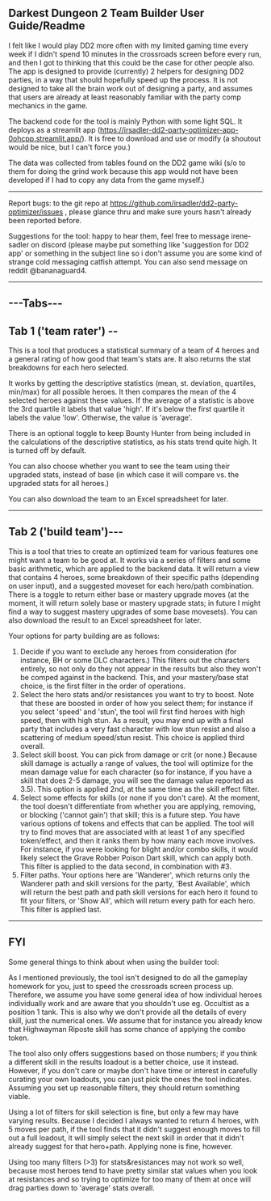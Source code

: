 Darkest Dungeon 2 Team Builder
User Guide/Readme
--------

I felt like I would play DD2 more often with my limited gaming time every week if I didn't spend 10 minutes in the crossroads screen before every run, and then I got to thinking that this could be the case for other people also. The app is designed to provide (currently) 2 helpers for designing DD2 parties, in a way that should hopefully speed up the process. It is not designed to take all the brain work out of designing a party, and assumes that users are already at least reasonably familiar with the party comp mechanics in the game.

The backend code for the tool is mainly Python with some light SQL. It deploys as a streamlit app (https://irsadler-dd2-party-optimizer-app-0ohcpp.streamlit.app/). It is free to download and use or modify (a shoutout would be nice, but I can't force you.)

 The data was collected from tables found on the DD2 game wiki (s/o to them for doing the grind work because this app would not have been developed if I had to copy any data from the game myself.)

-------------------

Report bugs: to the git repo at https://github.com/irsadler/dd2-party-optimizer/issues , please glance thru and make sure yours hasn't already been reported before.

Suggestions for the tool: happy to hear them, feel free to message irene-sadler on discord (please maybe put something like 'suggestion for DD2 app' or something in the subject line so i don't assume you are some kind of strange cold messaging catfish attempt. You can also send message on reddit @bananaguard4.

-------------------
---Tabs---
-----
Tab 1 ('team rater') --
-----
This is a tool that produces a statistical summary of a team of 4 heroes and a general rating of how good that team's stats are. It also returns the stat breakdowns for each hero selected.

 It works by getting the descriptive statistics (mean, st. deviation, quartiles, min/max) for all possible heroes. It then compares the mean of the 4 selected heroes against these values. If the average of a statistic is above the 3rd quartile it labels that value 'high'. If it's below the first quartile it labels the value 'low'. Otherwise, the value is 'average'.

There is an optional toggle to keep Bounty Hunter from being included in the calculations of the descriptive statistics, as his stats trend quite high. It is turned off by default.

You can also choose whether you want to see the team using their upgraded stats, instead of base (in which case it will compare vs. the upgraded stats for all heroes.)

You can also download the team to an Excel spreadsheet for later.

-------
Tab 2 ('build team')---
-------
 This is a tool that tries to create an optimized team for various features one might want a team to be good at. It works via a series of filters and some basic arithmetic, which are applied to the backend data. It will return a view that contains 4 heroes, some breakdown of their specific paths (depending on user input), and a suggested moveset for each hero/path combination. There is a toggle to return either base or mastery upgrade moves (at the moment, it will return solely base or mastery upgrade stats; in future I might find a way to suggest mastery upgrades of some base movesets). You can also download the result to an Excel spreadsheet for later.

Your options for party building are as follows:

1. Decide if you want to exclude any heroes from consideration (for instance, BH or some DLC characters.) This filters out the characters entirely, so not only do they not appear in the results but also they won't be comped against in the backend. This, and your mastery/base stat choice, is the first filter in the order of operations.
2. Select the hero stats and/or resistances you want to try to boost. Note that these are boosted in order of how you select them; for instance if you select 'speed' and 'stun', the tool will first find heroes with high speed, then with high stun. As a result, you may end up with a final party that includes a very fast character with low stun resist and also a scattering of medium speed/stun resist. This choice is applied third overall.
3. Select skill boost. You can pick from damage or crit (or none.) Because skill damage is actually a range of values, the tool will optimize for the mean damage value for each character (so for instance, if you have a skill that does 2-5 damage, you will see the damage value reported as 3.5). This option is applied 2nd, at the same time as the skill effect filter.
4. Select some effects for skills (or none if you don't care). At the moment, the tool doesn't differentiate from whether you are applying, removing, or blocking ('cannot gain') that skill; this is a future step. You have various options of tokens and effects that can be applied. The tool will try to find moves that are associated with at least 1 of any specified token/effect, and then it ranks them by how many each move involves. For instance, if you were looking for blight and/or combo skills, it would likely select the Grave Robber Poison Dart skill, which can apply both. This filter is applied to the data second, in combination with #3.
5. Filter paths. Your options here are 'Wanderer', which returns only the Wanderer path and skill versions for the party, 'Best Available', which will return the best path and path skill versions for each hero it found to fit your filters, or 'Show All', which will return every path for each hero. This filter is applied last.

-------
FYI
-------

Some general things to think about when using the builder tool:

As I mentioned previously, the tool isn't designed to do all the gameplay homework for you, just to speed the crossroads screen process up. Therefore, we assume you have some general idea of how individual heroes individually work and are aware that you shouldn't use eg. Occultist as a position 1 tank. This is also why we don't provide all the details of every skill, just the numerical ones. We assume that for instance you already know that Highwayman Riposte skill has some chance of applying the combo token.

 The tool also only offers suggestions based on those numbers; if you think a different skill in the results loadout is a better choice, use it instead. However, if you don't care or maybe don't have time or interest in carefully curating your own loadouts, you can just pick the ones the tool indicates. Assuming you set up reasonable filters, they should return something viable.
 
Using a lot of filters for skill selection is fine, but only a few may have varying results. Because I decided I always wanted to return 4 heroes, with 5 moves per path, if the tool finds that it didn't suggest enough moves to fill out a full loadout, it will simply select the next skill in order that it didn't already suggest for that hero+path. Applying none is fine, however.

Using too many filters (>3) for stats&resistances may not work so well, because most heroes tend to have pretty similar stat values when you look at resistances and so trying to optimize for too many of them at once will drag parties down to 'average' stats overall.
